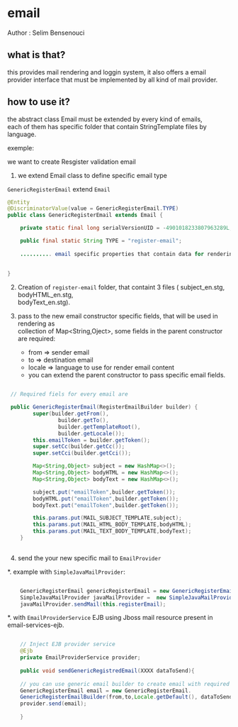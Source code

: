 email
=====

Author : Selim Bensenouci

what is that?
-------------

this provides mail rendering and loggin system, it also offers a email  
provider interface that must be implemented by all kind of mail provider.

how to use it?
--------------

the abstract class Email must be extended by every kind of emails,  
each of them has specific folder that contain StringTemplate files by language.  

exemple:  

we want to create Resgister validation email  

1. we extend Email class to define specific email type  

`GenericRegisterEmail` extend `Email`

```java
@Entity
@DiscriminatorValue(value = GenericRegisterEmail.TYPE)
public class GenericRegisterEmail extends Email {

    private static final long serialVersionUID = -4901018233807963289L;

    public final static String TYPE = "register-email";
    
    .......... email specific properties that contain data for rendering 
    
    
}
```
2. Creation of `register-email` folder, that containt 3 files ( subject_en.stg, bodyHTML_en.stg,  
bodyText_en.stg).

3. pass to the new email constructor specific fields, that will be used in rendering as   
collection of  Map<String,Oject>, some fields in the parent constructor are required:   
    * from => sender email   
    * to => destination email   
    * locale => language to use for render email content   
    * you can extend the parent constructor to pass specific email fields.   


```java

 // Required fiels for every email are 

 public GenericRegisterEmail(RegisterEmailBuilder builder) {
        super(builder.getFrom(),
                builder.getTo(),
                builder.getTemplateRoot(),
                builder.getLocale());
        this.emailToken = builder.getToken();
        super.setCc(builder.getCc());
        super.setCci(builder.getCci());

        Map<String,Object> subject = new HashMap<>();
        Map<String,Object> bodyHTML = new HashMap<>();
        Map<String,Object> bodyText = new HashMap<>();

        subject.put("emailToken",builder.getToken());
        bodyHTML.put("emailToken",builder.getToken());
        bodyText.put("emailToken",builder.getToken());

        this.params.put(MAIL_SUBJECT_TEMPLATE,subject);
        this.params.put(MAIL_HTML_BODY_TEMPLATE,bodyHTML);
        this.params.put(MAIL_TEXT_BODY_TEMPLATE,bodyText);
    }
    
````

4. send the your new specific mail to `EmailProvider`   

*. example with `SimpleJavaMailProvider`:

```java

    GenericRegisterEmail genericRegisterEmail = new GenericRegisterEmail(registerEmailData);
    SimpleJavaMailProvider javaMailProvider =  new SimpleJavaMailProvider(fom,to,locale,dataToSend);
    javaMailProvider.sendMail(this.registerEmail);

```

*. with `EmailProviderService` EJB using Jboss mail resource present in email-services-ejb.

```java

    // Inject EJB provider service 
    @Ejb 
    private EmailProviderService provider;
    
    public void sendGenericRegistredEmail(XXXX dataToSend){
    
    // you can use generic email builder to create email with required fields
    GenericRegisterEmail email = new GenericRegisterEmail.  
    GenericRegisterEmailBuilder(from,to,Locale.getDefault(), dataToSend).build();   
    provider.send(email);
    
    }
```




